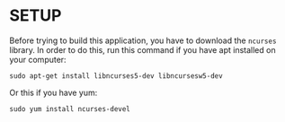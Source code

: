# SETUP
Before trying to build this application, you have to download the `ncurses` library. In order to do this, run this command if you have apt installed on your computer:
```
sudo apt-get install libncurses5-dev libncursesw5-dev
```
Or this if you have yum:
```
sudo yum install ncurses-devel
```
